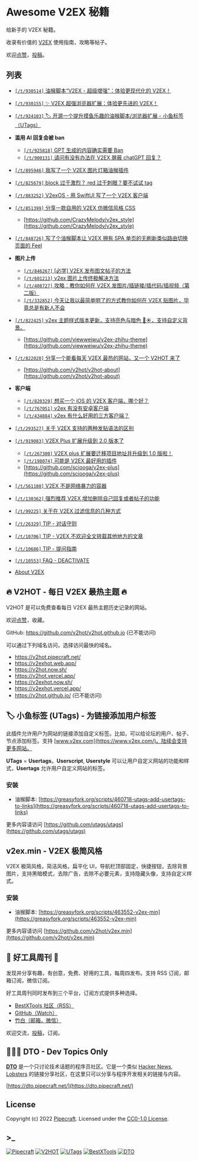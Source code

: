 # Awesome V2EX 秘籍

给新手的 V2EX 秘籍。

收录有价值的 [V2EX](https://www.v2ex.com/) 使用指南，攻略等帖子。

欢迎[点赞](https://github.com/v2hot/awesome-v2ex-tips)，[投稿](https://github.com/v2hot/awesome-v2ex-tips/issues)。

## 列表

- [`[/t/930514]` 油猴脚本“V2EX - 超级增强”：体验更现代化的 V2EX！](https://www.v2ex.com/t/930514)

- [`[/t/930155]` ✨ V2EX 超强浏览器扩展：体验更先进的 V2EX！](https://www.v2ex.com/t/930155)

- [`[/t/924103]` 🏷️ 开源一个提升摸鱼乐趣的油猴脚本/浏览器扩展 - 小鱼标签（UTags）](https://www.v2ex.com/t/924103)

- **滥用 AI 回复会被 ban**

  - [`[/t/925818]` GPT 生成的内容确实需要 Ban](https://www.v2ex.com/t/925818)
  - [`[/t/900131]` 请问有没有办法在 V2EX 屏蔽 chatGPT 回复？](https://www.v2ex.com/t/900131)

- [`[/t/895946]` 我写了一个 V2EX 图片灯箱油猴插件](https://www.v2ex.com/t/895946)

- [`[/t/825679]` block 过于激烈？ red 过于刺眼？要不试试 tag](https://www.v2ex.com/t/825679)

- [`[/t/883252]` V2exOS - 用 SwiftUI 写了一个 V2EX 客户端](https://www.v2ex.com/t/883252)

- [`[/t/851399]` 分享一款自用的 V2EX 仿微信风格 CSS](https://www.v2ex.com/t/851399)

  - [https://github.com/CrazyMelody/v2ex_style](https://github.com/CrazyMelody/v2ex_style)

- [`[/t/848726]` 写了个油猴脚本让 V2EX 拥有 SPA 单页的无刷新类似路由切换页面的 Feel](https://www.v2ex.com/t/848726)

- **图片上传**

  - [`[/t/846267]` [必学] V2EX 发布图文帖子的方法](https://www.v2ex.com/t/846267)
  - [`[/t/601213]` v2ex 图片上传终极解决方法](https://www.v2ex.com/t/601213)
  - [`[/t/408727]` 攻略：教你如何在 V2EX 发图片/插链接/插代码/插视频（第二版）](https://www.v2ex.com/t/408727)
  - [`[/t/332852]` 今天让我以最简单明了的方式教你如何在 V2EX 贴图片，毕竟总是有新人不会](https://www.v2ex.com/t/332852)

- [`[/t/822425]` v2ex 主题样式版本更新，支持亮色与暗色 🌙☀️，支持自定义背景。](https://www.v2ex.com/t/822425)

  - [https://github.com/viewweiwu/v2ex-zhihu-theme](https://github.com/viewweiwu/v2ex-zhihu-theme)

- [`[/t/822020]` 分享一个能看每天 V2EX 最热的网站，又一个 V2HOT 来了](https://www.v2ex.com/t/822020)

  - [https://github.com/v2hot/v2hot-about](https://github.com/v2hot/v2hot-about)

- **客户端**

  - [`[/t/820329]` 想买一个 iOS 的 V2EX 客户端，哪个好？](https://www.v2ex.com/t/820329)
  - [`[/t/767051]` v2ex 有没有安卓客户端](https://www.v2ex.com/t/767051)
  - [`[/t/434884]` v2ex 有什么好用的三方客户端？](https://www.v2ex.com/t/434884)

- [`[/t/293527]` 关于 V2EX 支持的两种发贴语法的区别](https://www.v2ex.com/t/293527)

- [`[/t/919083]` V2EX Plus 扩展升级到 2.0 版本了](https://www.v2ex.com/t/919083)

  - [`[/t/267300]` V2EX plus 扩展要迁移项目地址并升级到 1.0 版啦！](https://www.v2ex.com/t/267300)
  - [`[/t/198074]` 可能是 V2EX 最好用的插件](https://www.v2ex.com/t/198074)
  - [https://github.com/sciooga/v2ex-plus](https://github.com/sciooga/v2ex-plus)

- [`[/t/561180]` V2EX 不是网络暴力的容器](https://www.v2ex.com/t/561180)

- [`[/t/130362]` 强烈推荐 V2EX 增加删除自己回复或者帖子的功能](https://www.v2ex.com/t/130362)

- [`[/t/99225]` 关于在 V2EX 过滤信息的几种方式](https://www.v2ex.com/t/99225)

- [`[/t/26329]` TIP - 对话守则](https://www.v2ex.com/t/26329)

- [`[/t/10706]` TIP - V2EX 不欢迎全文转载其他地方的文章](https://www.v2ex.com/t/10706)

- [`[/t/10686]` TIP - 提问指南](https://www.v2ex.com/t/10686)

- [`[/t/10553]` FAQ - DEACTIVATE](https://www.v2ex.com/t/10553)

- [About V2EX](https://www.v2ex.com/about)

## 🔥 V2HOT - 每日 V2EX 最热主题 🔥

V2HOT 是可以免费查看每日 V2EX 最热主题历史记录的网站。

欢迎[点赞](https://github.com/v2hot/v2hot-about)，收藏。

GitHub: <https://github.com/v2hot/v2hot.github.io> (已不能访问)

可以通过下列域名访问，选择访问最快的域名。

- <https://v2hot.pipecraft.net/>
- <https://v2exhot.web.app/>
- <https://v2hot.now.sh/>
- <https://v2hot.vercel.app/>
- <https://v2exhot.now.sh/>
- <https://v2exhot.vercel.app/>
- <https://v2hot.github.io/> (已不能访问)

## 🏷️ 小鱼标签 (UTags) - 为链接添加用户标签

此插件允许用户为网站的链接添加自定义标签。比如，可以给论坛的用户、帖子、节点添加标签。支持 [www.v2ex.com](https://www.v2ex.com/)。陆续会支持更多网站。

**UTags** = **Usertags**。**Userscript**, **Userstyle** 可以让用户自定义网站的功能和样式，**Usertags** 允许用户自定义网站的标签。

### 安装

- 油猴脚本: [https://greasyfork.org/scripts/460718-utags-add-usertags-to-links](https://greasyfork.org/scripts/460718-utags-add-usertags-to-links)

更多内容请访问 [https://github.com/utags/utags](https://github.com/utags/utags)

## v2ex.min - V2EX 极简风格

V2EX 极简风格，简洁风格，扁平化 UI，导航栏顶部固定，快捷按钮，去除背景图片，支持黑暗模式，去除广告，去除不必要元素，支持隐藏头像，支持自定义样式。

### 安装

- 油猴脚本: [https://greasyfork.org/scripts/463552-v2ex-min](https://greasyfork.org/scripts/463552-v2ex-min)

更多内容请访问 [https://github.com/v2hot/v2ex.min](https://github.com/v2hot/v2ex.min)

## 🔧 好工具周刊 📩

发现并分享有趣，有创意，免费、好用的工具，每周四发布。支持 RSS 订阅，邮箱订阅，微信订阅。

好工具周刊同时发布到三个平台，订阅方式提供多种选择。

- [BestXTools 社区（RSS）](https://discuss-cn.bestxtools.com/t/weekly)
- [GitHub（Watch）](https://github.com/bestxtools/weekly-cn)
- [竹白（邮箱，微信）](https://bestxtools.zhubai.love/)

欢迎交流，[投稿](https://discuss-cn.bestxtools.com/d/8)，订阅。

## 🧑🏻‍💻 DTO - Dev Topics Only

**[DTO](https://dto.pipecraft.net/)** 是一个只讨论技术话题的程序员社区。它是一个类似 [Hacker News](https://news.ycombinator.com/), [Lobsters](https://lobste.rs/) 的链接分享社区，在这里只可以分享与程序开发相关的链接与内容。

[https://dto.pipecraft.net/](https://dto.pipecraft.net/)

## License

Copyright (c) 2022 [Pipecraft](https://www.pipecraft.net). Licensed under the [CC0-1.0 License](https://github.com/bestxtools/weekly-cn/blob/main/LICENSE).

## >\_

[![Pipecraft](https://img.shields.io/badge/site-pipecraft-brightgreen)](https://www.pipecraft.net)
[![V2HOT](https://img.shields.io/badge/site-V2HOT-brightgreen)](https://v2hot.pipecraft.net)
[![UTags](https://img.shields.io/badge/site-UTags-brightgreen)](https://utags.pipecraft.net)
[![BestXTools](https://img.shields.io/badge/site-bestxtools-brightgreen)](https://www.bestxtools.com)
[![DTO](https://img.shields.io/badge/site-DTO-brightgreen)](https://dto.pipecraft.net)
